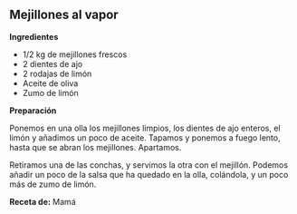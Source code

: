 ## Mejillones al vapor

**Ingredientes**

- 1/2 kg de mejillones frescos
- 2 dientes de ajo
- 2 rodajas de limón
- Aceite de oliva
- Zumo de limón

**Preparación**

Ponemos en una olla los mejillones limpios, los dientes de ajo enteros, el limón y añadimos un poco de aceite. Tapamos y ponemos a fuego lento, hasta que se abran los mejillones. Apartamos.

Retiramos una de las conchas, y servimos la otra con el mejillón. Podemos añadir un poco de la salsa que ha quedado en la olla, colándola, y un poco más de zumo de limón.

**Receta de:** Mamá
